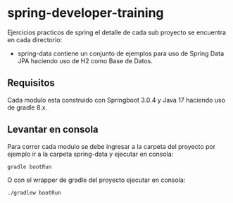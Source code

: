 # spring-developer-training
Ejercicios practicos de spring el detalle de cada sub proyecto se encuentra en cada directorio:

- spring-data contiene un conjunto de ejemplos para uso de Spring Data JPA haciendo uso de H2 como Base de Datos.

## Requisitos

Cada modulo esta construido con Springboot 3.0.4 y Java 17 haciendo uso de gradle 8.x.

## Levantar en consola

Para correr cada modulo se debe ingresar a la carpeta del proyecto por ejemplo ir a la carpeta spring-data y ejecutar en consola:

```
gradle bootRun
```

O con el wrapper de gradle del proyecto ejecutar en consola:

```
./gradlew bootRun
```

